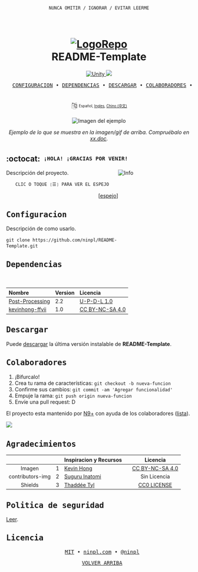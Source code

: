 <div align="center">

```ocaml
NUNCA OMITIR / IGNORAR / EVITAR LEERME
```

</div>

<h1 align="center">
  <br>
    <a href="https://github.com/ninpl/README-Template"><img src="./res/logo.png" alt="LogoRepo" width="100"></a>
      <br>
      README-Template
  <br>
</h1>

<p align="center">
  <a href="https://unity.com/">
    <img src="https://img.shields.io/badge/Unity-2019.4%2B-brightgreen" alt="Unity">
  </a>
  <a href="https://docs.unity3d.com/2019.4/Documentation/Manual/dotnetProfileSupport.html">
    <img src="https://img.shields.io/badge/.NET-4.x-blue">
  </a>
</p>

<pre align="center">
  <a href="#configuracion">CONFIGURACION</a> • <a href="#dependencias">DEPENDENCIAS</a> • <a href="#descargar">DESCARGAR</a> • <a href="#colaboradores">COLABORADORES</a> • <a href="#licencia">LICENCIA</a>
</pre>
<h1>
  <a href="#--------">
    <img alt="" align="right" src="https://badges.pufler.dev/visits/owl4ce/dotfiles?style=flat-square&label=&color=000000&logo=github&logoColor=white&labelColor=000000"/>
  </a>
</h1>

<p align="center">
  <sup>
      <img src="./res/idioma.png" width="18" height="18">
      <sup>
            Español,
            <a href="./README.en.md">Ingles</a>,
            <a href="./README.md">Chino (中文)</a>
      </sup>
  </sup>
</p>

<p align="center">
  <img src="./res/fondo.png" width=600 alt="Imagen del ejemplo">
</p>

<p align="center">
  <em>Ejemplo de lo que se muestra en la imagen/gif de arriba. Compruébalo en <a href="https://github.com/ninpl/README-Template">xx.doc</a>.</em>
</p>

## :octocat: ‎ <sup><sub><samp>¡HOLA! ¡GRACIAS POR VENIR!</samp></sub></sup>

<img src="./res/info.png" align="right"
     alt="Info" width="200" height="320">
     
Descripción del proyecto.

<div align="center">

```ocaml
CLIC O TOQUE ❲☰❳ PARA VER EL ESPEJO
```

</div>
<p align="right">
  [<a href="https://gitlab.com/ninpl/readme-template">espejo</a>]
</p>

## <samp>Configuracion</samp>

Descripción de como usarlo.

```
git clone https://github.com/ninpl/README-Template.git
```

## <samp>Dependencias</samp>

| Nombre                                                                                                 | Version                                                              | Licencia |
|:-----------------------------------------------------------------------------------------------------------|:---------------------------------------------------------------------|:------------------------------|
| [Post-Processing](https://docs.unity3d.com/Packages/com.unity.postprocessing@2.2/manual/Installation.html)                       | 2.2 | [U-P-D-L 1.0](https://unity.com/legal/licenses/unity-package-distribution-license)    |
| [kevinhong-ffvii](https://www.kevinhong.com/ffvii-church)             | 1.0 | [CC BY-NC-SA 4.0](https://creativecommons.org/licenses/by-nc-sa/4.0)    |
  
## <samp>Descargar</samp>

Puede [descargar](https://github.com/ninpl/README-Template/releases) la última versión instalable de **README-Template**. 
  
## <samp>Colaboradores</samp>

1. ¡Bifurcalo!
2. Crea tu rama de características: `git checkout -b nueva-funcion`
3. Confirme sus cambios: `git commit -am 'Agregar funcionalidad'`
4. Empuje la rama: `git push origin nueva-funcion`
5. Envíe una pull request: D

El proyecto esta mantenido por [N9+](https://github.com/ninpl) con ayuda de los colaboradores ([lista](https://github.com/ninpl/README-Template/graphs/contributors)).

<a href="https://github.com/ninpl/README-Template/graphs/contributors">
  <img src="https://contrib.rocks/image?repo=ninpl/README-Template" />
</a>

## <samp>Agradecimientos</samp>

|           |   | Inspiracion y Recursos     |         |    Licencia        |
|:---------:|:-:|:-------------------------------|:--------------------|:----------:|
|  Imagen | 1 | [Kevin Hong](https://www.kevinhong.com/ffvii-church)  |   |   [CC BY-NC-SA 4.0](https://creativecommons.org/licenses/by-nc-sa/4.0)         |
|  contributors-img  | 2 | [Suguru Inatomi](https://github.com/lacolaco)         |   | Sin Licencia |
|  Shields  | 3 | [Thaddée Tyl](https://github.com/espadrine)         |   | [CC0 LICENSE](https://github.com/badges/shields/blob/master/LICENSE) |

## <samp>Politica de seguridad</samp>

[Leer](./SECURITY.md).

## <samp>Licencia</samp>

<pre align="center">
  <a href="https://github.com/ninpl/README-Template/blob/master/LICENSE">MIT</a> • <a href="https://ninpl.com">ninpl.com</a> • <a href="https://github.com/ninpl">@ninpl</a>
</pre>

<pre align="center">
  <a href="#------------------readme-template--">VOLVER ARRIBA</a>
</pre>
